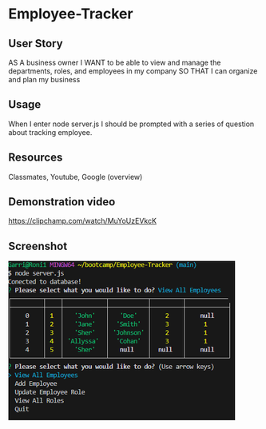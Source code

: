 # Employee-Tracker

## User Story
AS A business owner
I WANT to be able to view and manage the departments, roles, and employees in my company
SO THAT I can organize and plan my business

## Usage 
When I enter node server.js I should be prompted with a series of question about tracking employee.  

## Resources 
Classmates, Youtube, Google (overview)

## Demonstration video
https://clipchamp.com/watch/MuYoUzEVkcK

## Screenshot
![Alt text](image.png)